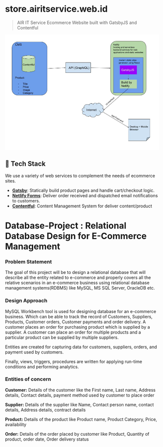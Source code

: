 # store.airitservice.web.id

> AIR IT Service Ecommerce Website built with GatsbyJS and Contentful

![AIR IT STORE FLOWCHART](/Ecommerce%20Flowchart.jpg)

## 📘 Tech Stack

We use a variety of web services to complement the needs of ecommerce sites.

- **[Gatsby](https://gatsbyjs.org)**: Statically build product pages and handle cart/checkout logic.
- **[Netlify Forms](https://www.netlify.com/products/forms/)**: Deliver order received and dispatched email notifications to customers.
- **[Contentful](https://www.contentful.com/)**: Content Management System for deliver content/product


# Database-Project : Relational Database Design for E-Commerce Management

### Problem Statement 
The goal of this project will be to design a relational database that will describe all the entity related to e-commerce and properly 
covers all the relative scenarios in an e-commerce business using relational database management systems(RDBMS) like MySQL, MS SQL 
Server, OracleDB etc.

### Design Approach 
MySQL Workbench tool is used for designing database for an e-commerce business. Which can be able to track the record of Customers, 
Suppliers, Products, Customer orders, Customer payments and order delivery. A customer places an order for purchasing product which 
is supplied by a supplier. A customer can place an order for multiple products and a particular product can be supplied by multiple 
suppliers.

Entities are created for capturing data for customers, suppliers, orders, and payment used by customers. 


Finally, views, triggers, procedures are written for applying run-time conditions and performing analytics.

### Entities of concern 

**Customer:** Details of the customer like the First name, Last name, Address details, Contact details, payment method used by customer to place order 

**Supplier:** Details of the supplier like Name, Contact person name, contact details, Address details, contract details 

**Product:** Details of the product like Product name, Product Category, Price, availability 

**Order:** Details of the order placed by customer like Product, Quantity of product, order date, Order delivery status
